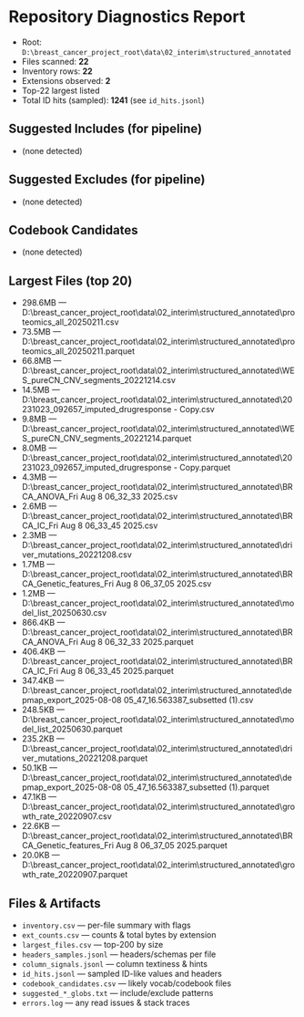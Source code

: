 # Repository Diagnostics Report

- Root: `D:\breast_cancer_project_root\data\02_interim\structured_annotated`
- Files scanned: **22**
- Inventory rows: **22**
- Extensions observed: **2**
- Top-22 largest listed
- Total ID hits (sampled): **1241** (see `id_hits.jsonl`)

## Suggested Includes (for pipeline)
- (none detected)

## Suggested Excludes (for pipeline)
- (none detected)

## Codebook Candidates
- (none detected)

## Largest Files (top 20)
- 298.6MB — D:\breast_cancer_project_root\data\02_interim\structured_annotated\proteomics_all_20250211.csv
- 73.5MB — D:\breast_cancer_project_root\data\02_interim\structured_annotated\proteomics_all_20250211.parquet
- 66.8MB — D:\breast_cancer_project_root\data\02_interim\structured_annotated\WES_pureCN_CNV_segments_20221214.csv
- 14.5MB — D:\breast_cancer_project_root\data\02_interim\structured_annotated\20231023_092657_imputed_drugresponse - Copy.csv
- 9.8MB — D:\breast_cancer_project_root\data\02_interim\structured_annotated\WES_pureCN_CNV_segments_20221214.parquet
- 8.0MB — D:\breast_cancer_project_root\data\02_interim\structured_annotated\20231023_092657_imputed_drugresponse - Copy.parquet
- 4.3MB — D:\breast_cancer_project_root\data\02_interim\structured_annotated\BRCA_ANOVA_Fri Aug  8 06_32_33 2025.csv
- 2.6MB — D:\breast_cancer_project_root\data\02_interim\structured_annotated\BRCA_IC_Fri Aug  8 06_33_45 2025.csv
- 2.3MB — D:\breast_cancer_project_root\data\02_interim\structured_annotated\driver_mutations_20221208.csv
- 1.7MB — D:\breast_cancer_project_root\data\02_interim\structured_annotated\BRCA_Genetic_features_Fri Aug  8 06_37_05 2025.csv
- 1.2MB — D:\breast_cancer_project_root\data\02_interim\structured_annotated\model_list_20250630.csv
- 866.4KB — D:\breast_cancer_project_root\data\02_interim\structured_annotated\BRCA_ANOVA_Fri Aug  8 06_32_33 2025.parquet
- 406.4KB — D:\breast_cancer_project_root\data\02_interim\structured_annotated\BRCA_IC_Fri Aug  8 06_33_45 2025.parquet
- 347.4KB — D:\breast_cancer_project_root\data\02_interim\structured_annotated\depmap_export_2025-08-08 05_47_16.563387_subsetted (1).csv
- 248.5KB — D:\breast_cancer_project_root\data\02_interim\structured_annotated\model_list_20250630.parquet
- 235.2KB — D:\breast_cancer_project_root\data\02_interim\structured_annotated\driver_mutations_20221208.parquet
- 50.1KB — D:\breast_cancer_project_root\data\02_interim\structured_annotated\depmap_export_2025-08-08 05_47_16.563387_subsetted (1).parquet
- 47.1KB — D:\breast_cancer_project_root\data\02_interim\structured_annotated\growth_rate_20220907.csv
- 22.6KB — D:\breast_cancer_project_root\data\02_interim\structured_annotated\BRCA_Genetic_features_Fri Aug  8 06_37_05 2025.parquet
- 20.0KB — D:\breast_cancer_project_root\data\02_interim\structured_annotated\growth_rate_20220907.parquet

## Files & Artifacts
- `inventory.csv` — per-file summary with flags
- `ext_counts.csv` — counts & total bytes by extension
- `largest_files.csv` — top-200 by size
- `headers_samples.jsonl` — headers/schemas per file
- `column_signals.jsonl` — column textiness & hints
- `id_hits.jsonl` — sampled ID-like values and headers
- `codebook_candidates.csv` — likely vocab/codebook files
- `suggested_*_globs.txt` — include/exclude patterns
- `errors.log` — any read issues & stack traces
